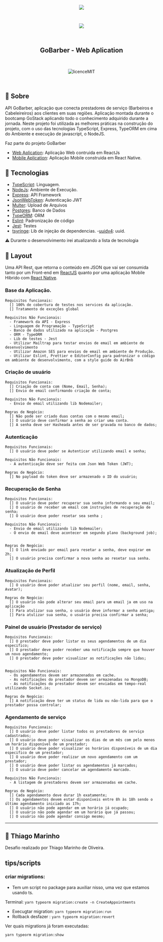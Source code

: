 <p align="center">
  <img  src="https://camo.githubusercontent.com/8c13dc2618dbd7f76d1d574350b98fdee1335ce5/68747470733a2f2f726f636b6574736561742d63646e2e73332d73612d656173742d312e616d617a6f6e6177732e636f6d2f626f6f7463616d702d6865616465722e706e67">
</p>
</br>
<p align="center">
  <img  src="https://github.com/TulioCaz/gobarber-web-aplication/blob/master/src/assets/logo.svg?sanitize=true">
</p>
</br>

<h2 align="center" style="font-weight: bold;">GoBarber - Web Aplication </h2>

</br>
<p align="center">
  <img        src="https://camo.githubusercontent.com/dda2124efff062e38068943c6e848540387df6e5/68747470733a2f2f696d672e736869656c64732e696f2f62616467652f6c6963656e73652d4d49542d253233303444333631" alt="licenceMIT">
</p>
</br>


## :speech_balloon: Sobre

API GoBarber, aplicação que conecta prestadores de serviço (Barbeiros e Cabeleireiros) aos clientes em suas regiões. Aplicação
montada durante o bootcamp GoStack aplicando todo o conhecimento adquirido durante a jornada. Neste projeto foi utilizada as
melhores práticas na construção do projeto, com o uso das tecnologias TypeScript, Express, TypeORM em cima do Ambiente e execução
de javascript, o NodeJS.

Faz parte do projeto GoBarber

- [Web Aplication](https://github.com/TulioCaz/gobarber-web-aplication): Aplicação Web contruida em ReactJs
- [Mobile Aplication](https://github.com/TulioCaz/gobarber-mobile-aplication): Aplicação Mobile construida em React Native.

## :rocket: Tecnologias

- [TypeScript](https://www.typescriptlang.org/): Linguagem.
- [NodeJs](https://nodejs.org/en/): Ambiente de Execução.
- [Express](https://expressjs.com/): API Framework
- [JsonWebToken](https://github.com/auth0/node-jsonwebtoken): Autenticação JWT
- [Multer](https://github.com/expressjs/multer): Upload de Arquivos
- [Postgres](https://www.postgresql.org/): Banco de Dados
- [TypeORM](https://typeorm.io/#/): ORM
- [Eslint](https://eslint.org/): Padronização de código
- [Jest](https://jestjs.io/): Testes
- [tsyringe](https://github.com/microsoft/tsyringe): Lib de injeção de dependencias.
-[uuidv4](https://github.com/thenativeweb/uuidv4#readme): uuid.

:warning: Durante o desenvolvimento irei atualizando a lista de tecnologia

## 🔖 Layout

  Uma API Rest, que retorna o conteúdo em JSON que vai ser consumida tanto por um Front-end em [ReactJS](https://reactjs.org/) quanto por uma aplicação Mobile Hibrido com [React Native](https://reactnative.dev/).

  ### Base da Aplicação.

    Requisitos funcionais:
      [] 100% de cobertura de testes nos services da aplicação.
      [] Tratamento de exceções global

    Requisitos Não Funcionais:
      - Framework da API - Express
      - Linguagem de Programação - TypeScript
      - Banco de dados utilizado na aplicação - Postgres
      - ORM - TypeORM
      - Lib de testes - Jest
      - Utilizar Mailtrap para testar envios de email em ambiente de desenvolvimento
      - Utilizar Amazon SES para envios de email em ambiente de Produção.
      - Utilizar Eslint, Prettier e EditorConfig para padronizar o código em ambiente de desenvolvimento, com a style guide do AirBnb

  ### Criação de usuário

    Requisitos Funcionais:
      [] Criação de conta com (Nome, Email, Senha);
      [] Envio de email confirmando criação de conta;

    Requisitos Não Funcionais:
      - Envio de email utilizando lib Nodemailer;

    Regras de Negócio:
      [] Não pode ser criado duas contas com o mesmo email;
      [] O usuário deve confirmar a senha ao criar uma conta.
      [] A senha deve ser Hasheada antes de ser gravada no banco de dados;


  ### Autenticação

    Requisitos Funcionais:
      [] O usuário deve poder se Autenticar utilizando email e senha;

    Requisitos Não Funcionais:
      - A autenticação deve ser feita com Json Web Token (JWT);

    Regras de Negócio:
      [] No payload do token deve ser armazenado o ID do usuário;

  ### Recuperação de Senha

    Requisitos Funcionais:
      [] O usuário deve poder recuperar sua senha informando o seu email;
      [] O usuário de receber um email com instruções de recuperação de senha;
      [] O usuário deve poder resetar sea senha ;

    Requisitos Não Funcionais:
      - Envio de email utilizando lib Nodemailer;
      - O envio de email deve acontecer em segundo plano (background job);


    Regras de Negócio:
      [] O link enviado por email para resetar a senha, deve expirar em 2h;
      [] O usuário precisa confirmar a nova senha ao resetar sua senha.

  ### Atualização de Perfil

    Requisitos Funcionais:
      [] O usuário deve poder atualizar seu perfil (nome, email, senha, Avatar);

    Regras de Negócio:
      [] O usuário não pode alterar seu email para um email ja em uso na aplicação
      [] Para atulizar sua senha, o usuário deve informar a senha antiga;
      [] Para atulizar sua senha, o usuário precisa confirmar a senha;



  ### Painel de usuário (Prestador de serviço)

    Requisitos Funcionais:
      [] O prestador deve poder listar os seus agendamentos de um dia especifico;
      [] O prestador deve poder receber uma notificação sempre que houver um novo agendamento;
      [] O prestador deve poder visualizar as notificações não lidas;


    Requisitos Não Funcionais:
      - Os agendamentos devem ser armazenados em cache.
      - As notificações do prestador devem ser armazenadas no MongoDB;
      - As notificações do prestador devem ser enviadas em tempo-real utilizando Socket.io;

    Regras de Negócio:
      [] A notificação deve ter um status de lida ou não-lida para que o prestador possa controlar;

  ### Agendamento de serviço

    Requisitos Funcionais:
      [] O usuário deve poder listar todos os prestadores de serviço cadastrados;
      [] O usuário deve poder visualizar os dias de um mês com pelo menos um horário disponível de um prestador;
      [] O usuário deve poder visualizar os horários disponíveis de um dia especifico de um prestador;
      [] O usuário deve poder realizar um novo agendamento com um prestador;
      [] O usuário deve poder listar os agendamentos já marcados;
      [] O usuário deve poder cancelar um agendamento marcado.

    Requisitos Não Funcionais:
      - A listagem de prestadores devem ser armazenadas em cache.

    Regras de Negócio:
      [] Cada agendamento deve durar 1h exatamente;
      [] Os agendamentos devem estar disponíveis entre 8h às 18h sendo o último agendamento iniciado as 17h;
      [] O usuário não pode agendar em um horário já ocupado;
      [] O usuário não pode agendar em um horário que já passou;
      [] O usuário não pode agendar consigo mesmo;
---

## :book:  **Thiago Marinho**

Desafio realizado por Thiago Marinho de Oliveira.



## tips/scripts

### criar migrations:

- Tem um script no package para auxiliar nisso, uma vez que estamos usando ts.

Terminal: `yarn typeorm migration:create -n CreateAppointments`

- Execugtar migration: `yarn typeorm migration:run`
- Rollback desfazer : `yarn typeorm migration:revert`

Ver quais migrations já foram executadas:

`yarn typeorm migration:show`
